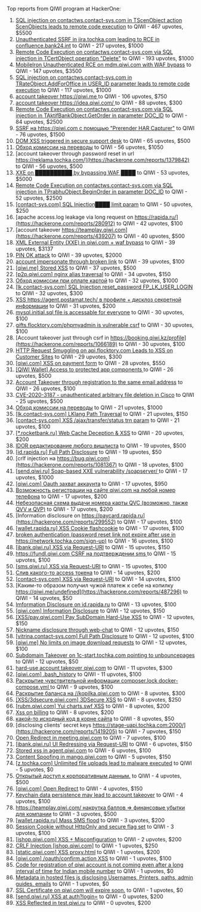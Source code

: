 Top reports from QIWI program at HackerOne:

1. [SQL injection on contactws.contact-sys.com in TScenObject action ScenObjects leads to remote code execution](https://hackerone.com/reports/816254) to QIWI - 467 upvotes, $5500
2. [Unauthenticated SSRF in jira.tochka.com leading to RCE in confluence.bank24.int](https://hackerone.com/reports/713900) to QIWI - 217 upvotes, $1000
3. [Remote Code Execution on contactws.contact-sys.com via SQL injection in TCertObject operation "Delete"](https://hackerone.com/reports/816086) to QIWI - 193 upvotes, $1000
4. [MobileIron Unauthenticated RCE on mdm.qiwi.com with WAF bypass](https://hackerone.com/reports/983548) to QIWI - 147 upvotes, $3500
5. [SQL injection on contactws.contact-sys.com in TRateObject.AddForOffice in USER_ID parameter leads to remote code execution](https://hackerone.com/reports/816560) to QIWI - 117 upvotes, $1000
6. [account takeover https://qiwi.me ](https://hackerone.com/reports/685304) to QIWI - 106 upvotes, $750
7. [account takeover https://idea.qiwi.com/ ](https://hackerone.com/reports/464426) to QIWI - 88 upvotes, $300
8. [Remote Code Execution on contactws.contact-sys.com via SQL injection in TAktifBankObject.GetOrder in parameter DOC_ID](https://hackerone.com/reports/1104120) to QIWI - 84 upvotes, $2500
9. [SSRF на https://qiwi.com с помощью "Prerender HAR Capturer"](https://hackerone.com/reports/1153862) to QIWI - 76 upvotes, $1500
10. [DOM XSS triggered in secure support desk](https://hackerone.com/reports/512065) to QIWI - 65 upvotes, $500
11. [Обход комиссии на переводы](https://hackerone.com/reports/604560) to QIWI - 56 upvotes, $1050
12. [account takeover through password reset in url https://reklama.tochka.com/](https://hackerone.com/reports/1379842) to QIWI - 56 upvotes, $500
13. [XXE on ██████████ by bypassing WAF ████](https://hackerone.com/reports/433996) to QIWI - 53 upvotes, $5000
14. [Remote Code Execution on contactws.contact-sys.com via SQL injection in TPrabhuObject.BeginOrder in parameter DOC_ID](https://hackerone.com/reports/1104111) to QIWI - 52 upvotes, $2500
15. [[contact-sys.com] SQL Injection████ limit param](https://hackerone.com/reports/164945) to QIWI - 50 upvotes, $250
16. [apache access.log leakage via long request on https://rapida.ru/](https://hackerone.com/reports/280912) to QIWI - 42 upvotes, $100
17. [account takeover https://teamplay.qiwi.com](https://hackerone.com/reports/439207) to QIWI - 40 upvotes, $500
18. [XML External Entity (XXE) in qiwi.com + waf bypass](https://hackerone.com/reports/99279) to QIWI - 39 upvotes, $3137
19. [PIN OK attack](https://hackerone.com/reports/890747) to QIWI - 39 upvotes, $2000
20. [account impersonate through broken link](https://hackerone.com/reports/1205604) to QIWI - 39 upvotes, $100
21. [[qiwi.me] Stored XSS](https://hackerone.com/reports/736236) to QIWI - 37 upvotes, $500
22. [[p2p.qiwi.com] nginx alias traversal](https://hackerone.com/reports/455858) to QIWI - 34 upvotes, $150
23. [Обход комиссии при оплате картой](https://hackerone.com/reports/654851) to QIWI - 32 upvotes, $1000
24. [[lk.contact-sys.com] SQL Injection reset_password FP_LK_USER_LOGIN](https://hackerone.com/reports/164684) to QIWI - 32 upvotes, $300
25. [XSS https://agent.postamat.tech/ в профиле + дисклоз секретной информации](https://hackerone.com/reports/365093) to QIWI - 31 upvotes, $200
26. [mysql.initial.sql file is accessable for everyone](https://hackerone.com/reports/1081817) to QIWI - 30 upvotes, $100
27. [gifts.flocktory.com/phpmyadmin is vulnerable csrf](https://hackerone.com/reports/1113212) to QIWI - 30 upvotes, $100
28. [Account takeover just through csrf in https://booking.qiwi.kz/profile](https://hackerone.com/reports/1066189) to QIWI - 30 upvotes, $100
29. [HTTP Request Smuggling on api.flocktory.com Leads to XSS on Customer Sites](https://hackerone.com/reports/955170) to QIWI - 29 upvotes, $300
30. [[qiwi.com] XSS on payment form](https://hackerone.com/reports/263684) to QIWI - 28 upvotes, $550
31. [[QIWI Wallet] Access to protected app components ](https://hackerone.com/reports/482998) to QIWI - 26 upvotes, $500
32. [Account Takeover through registration to the same email address](https://hackerone.com/reports/1224008) to QIWI - 26 upvotes, $100
33. [CVE-2020-3187 - unauthenticated arbitrary file deletion in Cisco](https://hackerone.com/reports/944665) to QIWI - 25 upvotes, $500
34. [Обход комиссии на переводы](https://hackerone.com/reports/691766) to QIWI - 21 upvotes, $1000
35. [[lk.contact-sys.com] LKlang Path Traversal](https://hackerone.com/reports/164933) to QIWI - 21 upvotes, $150
36. [[contact-sys.com] XSS /ajax/transfer/status trn param](https://hackerone.com/reports/164704) to QIWI - 21 upvotes, $100
37. [[*.rocketbank.ru] Web Cache Deception & XSS](https://hackerone.com/reports/415168) to QIWI - 20 upvotes, $200
38. [IDOR редактирование любого вишлиста](https://hackerone.com/reports/736065) to QIWI - 19 upvotes, $500
39. [[id.rapida.ru] Full Path Disclosure](https://hackerone.com/reports/165219) to QIWI - 19 upvotes, $50
40. [crlf injection на https://bug.qiwi.com](https://hackerone.com/reports/1081367) to QIWI - 18 upvotes, $100
41. [[send.qiwi.ru] Soap-based XXE vulnerability /soapserver/ ](https://hackerone.com/reports/36450) to QIWI - 17 upvotes, $1000
42. [[qiwi.com] Oauth захват аккаунта](https://hackerone.com/reports/159507) to QIWI - 17 upvotes, $950
43. [Возможность регистрации на сайте qiwi.com на любой номер телефона](https://hackerone.com/reports/420163) to QIWI - 17 upvotes, $200
44. [Небезопасная схема выдачи номера карты QVC (возможно, также QVV и QVP)](https://hackerone.com/reports/87586) to QIWI - 17 upvotes, $200
45. [Information disclosure on https://paycard.rapida.ru](https://hackerone.com/reports/299552) to QIWI - 17 upvotes, $100
46. [[wallet.rapida.ru] XSS Cookie flashcookie](https://hackerone.com/reports/164662) to QIWI - 17 upvotes, $100
47. [broken authentication (password reset link not expire after use   in  https://network.tochka.com/sign-up)](https://hackerone.com/reports/1401891) to QIWI - 16 upvotes, $100
48. [[ibank.qiwi.ru] XSS via Request-URI](https://hackerone.com/reports/164152) to QIWI - 15 upvotes, $150
49. [https://fundl.qiwi.com CSRF на подтверждении sms ](https://hackerone.com/reports/301718) to QIWI - 15 upvotes, $100
50. [[sms.qiwi.ru] XSS via Request-URI](https://hackerone.com/reports/38345) to QIWI - 15 upvotes, $100
51. [Слив какого-то access токена](https://hackerone.com/reports/735971) to QIWI - 14 upvotes, $200
52. [[contact-sys.com] XSS via Request-URI](https://hackerone.com/reports/164656) to QIWI - 14 upvotes, $100
53. [Каким-то образом получил чужой платеж к себе на копилку https://qiwi.me/undefined](https://hackerone.com/reports/487296) to QIWI - 14 upvotes, $50
54. [Imformation Disclosure on id.rapida.ru](https://hackerone.com/reports/318571) to QIWI - 13 upvotes, $100
55. [[qiwi.com] Information Disclosure](https://hackerone.com/reports/164168) to QIWI - 12 upvotes, $150
56. [[XSS/pay.qiwi.com] Pay SubDomain Hard-Use XSS](https://hackerone.com/reports/198251) to QIWI - 12 upvotes, $150
57. [Nickname disclosure through web-chat](https://hackerone.com/reports/569350) to QIWI - 12 upvotes, $150
58. [[vitrina.contact-sys.com] Full Path Disclosure](https://hackerone.com/reports/178284) to QIWI - 12 upvotes, $100
59. [[qiwi.me] No limits on image download requests](https://hackerone.com/reports/227806) to QIWI - 12 upvotes, $100
60. [Subdomain Takeover on 1c-start.tochka.com pointing to unbouncepages](https://hackerone.com/reports/1266659) to QIWI - 12 upvotes, $50
61. [hard-use account takeover qiwi.com](https://hackerone.com/reports/691698) to QIWI - 11 upvotes, $300
62. [[qiwi.com] .bash_history](https://hackerone.com/reports/190195) to QIWI - 11 upvotes, $100
63. [Раскрытие чувствительной информации composer.lock  docker-compose.yml ](https://hackerone.com/reports/714186) to QIWI - 9 upvotes, $100
64. [Раскрытие баланса на //kopilka.qiwi.com](https://hackerone.com/reports/178049) to QIWI - 8 upvotes, $300
65. [[XSS/3dsecure.qiwi.com] 3DSecure XSS](https://hackerone.com/reports/198249) to QIWI - 8 upvotes, $250
66. [[rubm.qiwi.com] Yui charts.swf XSS](https://hackerone.com/reports/104488) to QIWI - 8 upvotes, $200
67. [Xss on billing](https://hackerone.com/reports/151034) to QIWI - 8 upvotes, $200
68. [какой-то исходный код в корне сайта](https://hackerone.com/reports/714024) to QIWI - 8 upvotes, $50
69. [disclosing clients' secret keys https://stage-uapi.tochka.com:2000/](https://hackerone.com/reports/1419205) to QIWI - 7 upvotes, $150
70. [Open Redirect in meeting.qiwi.com](https://hackerone.com/reports/100200) to QIWI - 7 upvotes, $100
71. [[ibank.qiwi.ru] UI Redressing via Request-URI](https://hackerone.com/reports/164153) to QIWI - 6 upvotes, $150
72. [Stored xss in agent.qiwi.com](https://hackerone.com/reports/38012) to QIWI - 6 upvotes, $100
73. [Content Spoofing in mango.qiwi.com](https://hackerone.com/reports/118066) to QIWI - 5 upvotes, $150
74. [[z.tochka.com] Unlimited file uploads lead to malware executed](https://hackerone.com/reports/950853) to QIWI - 5 upvotes, $0
75. [Открытый доступ к корпоративным данным.](https://hackerone.com/reports/79393) to QIWI - 4 upvotes, $500
76. [[qiwi.com] Open Redirect](https://hackerone.com/reports/38157) to QIWI - 4 upvotes, $150
77. [Keychain data persistence may lead to account takeover](https://hackerone.com/reports/761975) to QIWI - 4 upvotes, $100
78. [https://teamplay.qiwi.com/ накрутка баллов =\> финансовые убытки для компании](https://hackerone.com/reports/441204) to QIWI - 3 upvotes, $500
79. [[wallet.rapida.ru] Mass SMS flood](https://hackerone.com/reports/209368) to QIWI - 3 upvotes, $200
80. [Session Cookie without HttpOnly and secure flag set](https://hackerone.com/reports/75357) to QIWI - 3 upvotes, $100
81. [[ishop.qiwi.com] XSS + Misconfiguration](https://hackerone.com/reports/47536) to QIWI - 2 upvotes, $200
82. [CRLF Injection [ishop.qiwi.com]](https://hackerone.com/reports/36105) to QIWI - 1 upvotes, $250
83. [[static.qiwi.com] XSS proxy.html](https://hackerone.com/reports/35363) to QIWI - 1 upvotes, $200
84. [[qiwi.com] /oauth/confirm.action XSS](https://hackerone.com/reports/36319) to QIWI - 1 upvotes, $100
85. [Code for registration of qiwi account is not coming even after a long interval of time for Indian mobile number](https://hackerone.com/reports/35532) to QIWI - 1 upvotes, $0
86. [Metadata in hosted files is disclosing Usernames, Printers, paths, admin guides. emails](https://hackerone.com/reports/36586) to QIWI - 1 upvotes, $0
87. [SSL Certificate on qiwi.com will expire soon.](https://hackerone.com/reports/134145) to QIWI - 1 upvotes, $0
88. [[send.qiwi.ru] XSS at auth?login=](https://hackerone.com/reports/35413) to QIWI - 0 upvotes, $200
89. [XSS Reflected in test.qiwi.ru](https://hackerone.com/reports/98281) to QIWI - 0 upvotes, $200
